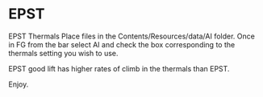 # EPST
EPST Thermals
Place files in the Contents/Resources/data/AI folder.
Once in FG from the bar select AI and check the box corresponding to the thermals setting you wish to use.

EPST good lift has higher rates of climb in the thermals than EPST.

Enjoy.
